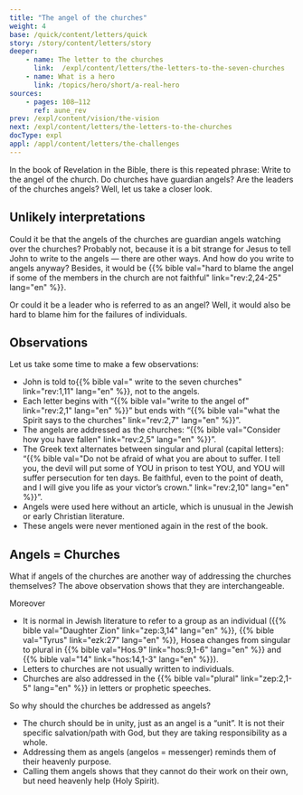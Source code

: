```yaml
---
title: "The angel of the churches"
weight: 4
base: /quick/content/letters/quick
story: /story/content/letters/story
deeper:
    - name: The letter to the churches
      link:  /expl/content/letters/the-letters-to-the-seven-churches
    - name: What is a hero
      link: /topics/hero/short/a-real-hero
sources: 
    - pages: 108–112
      ref: aune_rev
prev: /expl/content/vision/the-vision
next: /expl/content/letters/the-letters-to-the-churches
docType: expl
appl: /appl/content/letters/the-challenges
---
```


In the book of Revelation in the Bible, there is this repeated phrase: Write to the angel of the church. Do churches have guardian angels? Are the leaders of the churches angels? Well, let us take a closer look.

## Unlikely interpretations

<a name="eda4"></a>
Could it be that the angels of the churches are guardian angels watching over the churches? Probably not, because it is a bit strange for Jesus to tell John to write to the angels — there are other ways. And how do you write to angels anyway? Besides, it would be {{% bible val="hard to blame the angel if some of the members in the church are not faithful" link="rev:2,24-25" lang="en" %}}.

Or could it be a leader who is referred to as an angel? Well, it would also be hard to blame him for the failures of individuals.

## Observations

<a name="dcbc"></a>
Let us take some time to make a few observations:

- John is told to{{% bible val=" write to the seven churches" link="rev:1,11" lang="en" %}}, not to the angels.
- Each letter begins with “{{% bible val="write to the angel of" link="rev:2,1" lang="en" %}}” but ends with “{{% bible val="what the Spirit says to the churches" link="rev:2,7" lang="en" %}}”.
- The angels are addressed as the churches: “{{% bible val="Consider how you have fallen" link="rev:2,5" lang="en" %}}”.
- The Greek text alternates between singular and plural (capital letters): “{{% bible val="Do not be afraid of what you are about to suffer. I tell you, the devil will put some of YOU in prison to test YOU, and YOU will suffer persecution for ten days. Be faithful, even to the point of death, and I will give you life as your victor’s crown." link="rev:2,10" lang="en" %}}”.
- Angels were used here without an article, which is unusual in the Jewish or early Christian literature.
- These angels were never mentioned again in the rest of the book.

## Angels = Churches

<a name="8ab4"></a>
What if angels of the churches are another way of addressing the churches themselves? The above observation shows that they are interchangeable.

Moreover

- It is normal in Jewish literature to refer to a group as an individual ({{% bible val="Daughter Zion" link="zep:3,14" lang="en" %}}, {{% bible val="Tyrus" link="ezk:27" lang="en" %}}, Hosea changes from singular to plural in {{% bible val="Hos.9" link="hos:9,1-6" lang="en" %}} and {{% bible val="14" link="hos:14,1-3" lang="en" %}}).
- Letters to churches are not usually written to individuals.
- Churches are also addressed in the {{% bible val="plural" link="zep:2,1-5" lang="en" %}} in letters or prophetic speeches.

So why should the churches be addressed as angels?

- The church should be in unity, just as an angel is a “unit”. It is not their specific salvation/path with God, but they are taking responsibility as a whole.
- Addressing them as angels (angelos = messenger) reminds them of their heavenly purpose.
- Calling them angels shows that they cannot do their work on their own, but need heavenly help (Holy Spirit).
